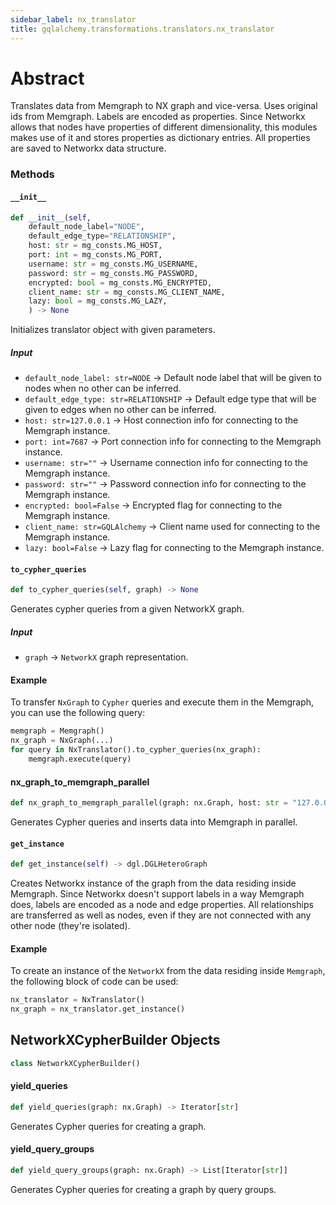 ```yaml
---
sidebar_label: nx_translator
title: gqlalchemy.transformations.translators.nx_translator
---
```


# Abstract

Translates data from Memgraph to NX graph and vice-versa.
Uses original ids from Memgraph. Labels are encoded as properties. Since Networkx allows that nodes have properties of different dimensionality, this modules makes use of it and stores properties as dictionary entries. All properties are saved to Networkx data structure.

### Methods

#### `__init__`

```python
def __init__(self, 
    default_node_label="NODE",
    default_edge_type="RELATIONSHIP",
    host: str = mg_consts.MG_HOST,
    port: int = mg_consts.MG_PORT,
    username: str = mg_consts.MG_USERNAME,
    password: str = mg_consts.MG_PASSWORD,
    encrypted: bool = mg_consts.MG_ENCRYPTED,
    client_name: str = mg_consts.MG_CLIENT_NAME,
    lazy: bool = mg_consts.MG_LAZY,
    ) -> None
```

Initializes translator object with given parameters.

##### Input
- `default_node_label: str=NODE` -> Default node label that will be given to nodes when no other can be inferred.
- `default_edge_type: str=RELATIONSHIP` -> Default edge type that will be given to edges when no other can be inferred.
- `host: str=127.0.0.1` -> Host connection info for connecting to the Memgraph instance.
- `port: int=7687` -> Port connection info for connecting to the Memgraph instance.
- `username: str=""` -> Username connection info for connecting to the Memgraph instance.
- `password: str=""` -> Password connection info for connecting to the Memgraph instance.
- `encrypted: bool=False` -> Encrypted flag for connecting to the Memgraph instance.
- `client_name: str=GQLAlchemy` -> Client name used for connecting to the Memgraph instance.
- `lazy: bool=False` -> Lazy flag for connecting to the Memgraph instance.

#### `to_cypher_queries`

```python
def to_cypher_queries(self, graph) -> None
```

Generates cypher queries from a given NetworkX graph.

##### Input
- `graph` -> `NetworkX` graph representation.

#### Example

To transfer `NxGraph` to `Cypher` queries and execute them in the Memgraph, you can use the following query:

```python
memgraph = Memgraph()
nx_graph = NxGraph(...)
for query in NxTranslator().to_cypher_queries(nx_graph):
    memgraph.execute(query)
```

#### nx\_graph\_to\_memgraph\_parallel

```python
def nx_graph_to_memgraph_parallel(graph: nx.Graph, host: str = "127.0.0.1", port: int = 7687, username: str = "", password: str = "", encrypted: bool = False, config: NetworkXCypherConfig = None) -> None
```

Generates Cypher queries and inserts data into Memgraph in parallel.


#### `get_instance`

```python
def get_instance(self) -> dgl.DGLHeteroGraph
```

Creates Networkx instance of the graph from the data residing inside Memgraph. Since Networkx doesn't support labels in a way Memgraph does, labels are encoded as a node and edge properties. All relationships are transferred as well as nodes, even if they are not connected with any other node (they're isolated).

#### Example

To create an instance of the `NetworkX` from the data residing inside `Memgraph`, the following block of code can be used:

```python
nx_translator = NxTranslator()
nx_graph = nx_translator.get_instance()
```

## NetworkXCypherBuilder Objects

```python
class NetworkXCypherBuilder()
```

#### yield\_queries

```python
def yield_queries(graph: nx.Graph) -> Iterator[str]
```

Generates Cypher queries for creating a graph.

#### yield\_query\_groups

```python
def yield_query_groups(graph: nx.Graph) -> List[Iterator[str]]
```

Generates Cypher queries for creating a graph by query groups.

